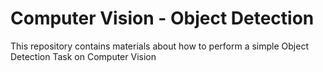 # Computer Vision - Object Detection

This repository contains materials about how to perform a simple Object Detection Task on Computer Vision
